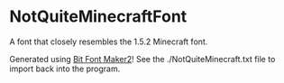 # NotQuiteMinecraftFont
A font that closely resembles the 1.5.2 Minecraft font.

Generated using [Bit Font Maker2](http://www.pentacom.jp/pentacom/bitfontmaker2/)!
See the ./NotQuiteMinecraft.txt file to import back into the program.
